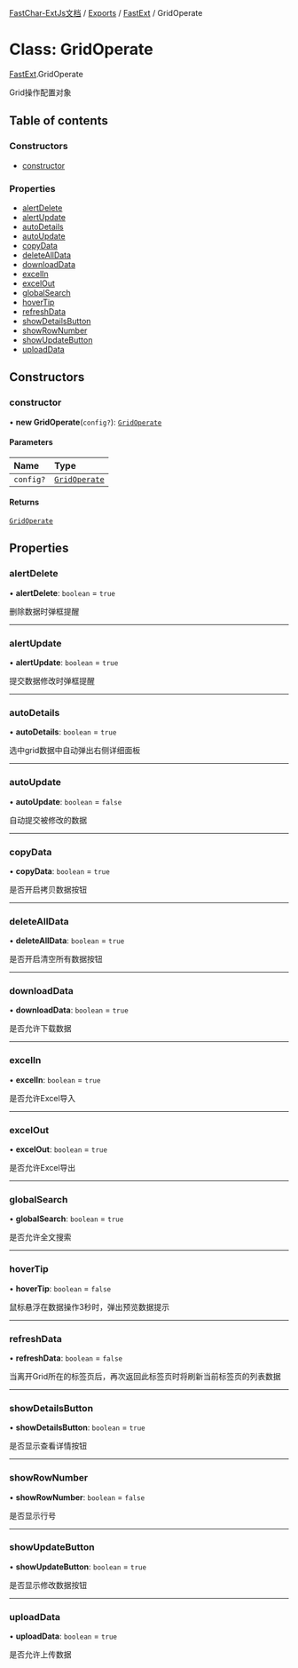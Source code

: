 [FastChar-ExtJs文档](../README.md) / [Exports](../modules.md) / [FastExt](../modules/FastExt.md) / GridOperate

# Class: GridOperate

[FastExt](../modules/FastExt.md).GridOperate

Grid操作配置对象

## Table of contents

### Constructors

- [constructor](FastExt.GridOperate.md#constructor)

### Properties

- [alertDelete](FastExt.GridOperate.md#alertdelete)
- [alertUpdate](FastExt.GridOperate.md#alertupdate)
- [autoDetails](FastExt.GridOperate.md#autodetails)
- [autoUpdate](FastExt.GridOperate.md#autoupdate)
- [copyData](FastExt.GridOperate.md#copydata)
- [deleteAllData](FastExt.GridOperate.md#deletealldata)
- [downloadData](FastExt.GridOperate.md#downloaddata)
- [excelIn](FastExt.GridOperate.md#excelin)
- [excelOut](FastExt.GridOperate.md#excelout)
- [globalSearch](FastExt.GridOperate.md#globalsearch)
- [hoverTip](FastExt.GridOperate.md#hovertip)
- [refreshData](FastExt.GridOperate.md#refreshdata)
- [showDetailsButton](FastExt.GridOperate.md#showdetailsbutton)
- [showRowNumber](FastExt.GridOperate.md#showrownumber)
- [showUpdateButton](FastExt.GridOperate.md#showupdatebutton)
- [uploadData](FastExt.GridOperate.md#uploaddata)

## Constructors

### constructor

• **new GridOperate**(`config?`): [`GridOperate`](FastExt.GridOperate.md)

#### Parameters

| Name | Type |
| :------ | :------ |
| `config?` | [`GridOperate`](FastExt.GridOperate.md) |

#### Returns

[`GridOperate`](FastExt.GridOperate.md)

## Properties

### alertDelete

• **alertDelete**: `boolean` = `true`

删除数据时弹框提醒

___

### alertUpdate

• **alertUpdate**: `boolean` = `true`

提交数据修改时弹框提醒

___

### autoDetails

• **autoDetails**: `boolean` = `true`

选中grid数据中自动弹出右侧详细面板

___

### autoUpdate

• **autoUpdate**: `boolean` = `false`

自动提交被修改的数据

___

### copyData

• **copyData**: `boolean` = `true`

是否开启拷贝数据按钮

___

### deleteAllData

• **deleteAllData**: `boolean` = `true`

是否开启清空所有数据按钮

___

### downloadData

• **downloadData**: `boolean` = `true`

是否允许下载数据

___

### excelIn

• **excelIn**: `boolean` = `true`

是否允许Excel导入

___

### excelOut

• **excelOut**: `boolean` = `true`

是否允许Excel导出

___

### globalSearch

• **globalSearch**: `boolean` = `true`

是否允许全文搜索

___

### hoverTip

• **hoverTip**: `boolean` = `false`

鼠标悬浮在数据操作3秒时，弹出预览数据提示

___

### refreshData

• **refreshData**: `boolean` = `false`

当离开Grid所在的标签页后，再次返回此标签页时将刷新当前标签页的列表数据

___

### showDetailsButton

• **showDetailsButton**: `boolean` = `true`

是否显示查看详情按钮

___

### showRowNumber

• **showRowNumber**: `boolean` = `false`

是否显示行号

___

### showUpdateButton

• **showUpdateButton**: `boolean` = `true`

是否显示修改数据按钮

___

### uploadData

• **uploadData**: `boolean` = `true`

是否允许上传数据
